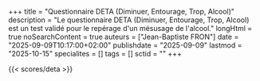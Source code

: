 +++
title = "Questionnaire DETA (Diminuer, Entourage, Trop, Alcool)"
description = "Le questionnaire DETA (Diminuer, Entourage, Trop, Alcool) est un test validé pour le repérage d'un mésusage de l'alcool."
longHtml = true
noSearchContent = true
auteurs = ["Jean-Baptiste FRON"]
date = "2025-09-09T10:17:00+02:00"
publishdate = "2025-09-09"
lastmod = "2025-10-15"
specialites = []
tags = []
sctid = ""
+++

{{< scores/deta >}}

